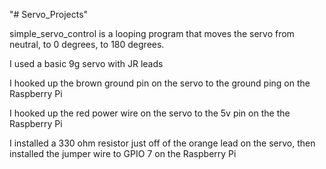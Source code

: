 "# Servo_Projects" 

simple_servo_control is a looping program that moves the servo from neutral, to 0 degrees, to 180 degrees.

I used a basic 9g servo with JR leads

I hooked up the brown ground pin on the servo to the ground ping on the Raspberry Pi

I hooked up the red power wire on the servo to the 5v pin on the the Raspberry Pi

I installed a 330 ohm resistor just off of the orange lead on the servo, then installed the jumper wire to GPIO 7 on the Raspberry Pi
